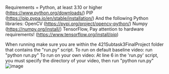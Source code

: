 Requirements = 
  Python, at least 3.10 or higher (https://www.python.org/downloads/)
  PIP (https://pip.pypa.io/en/stable/installation/) 
  And the following Python libraries: 
    OpenCV (https://pypi.org/project/opencv-python/)
    Numpy (https://numpy.org/install/)
    TensorFlow, Pay attention to hardware requirements! (https://www.tensorflow.org/install/pip)

When running make sure you are within the 421Subtask3FinalProject folder that contains the "run.py" script.
To run on default baseline video:
  run "python run.py"
To run on your own video:
  At line 6 in the 'run.py' script, you must specify the directory of your video, then run "python run.py"
  ![image](https://github.com/WA64/421Subtask3FinalProject/assets/42586390/d2b88896-2620-4c9d-9188-96fe93a79d64)
